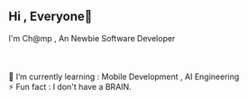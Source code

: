 ## Hi , Everyone👋

I'm Ch@mp , An Newbie Software Developer<br><br><br><br>🌱 I’m currently learning : Mobile Development , AI Engineering<br>⚡ Fun fact : I don't have a BRAIN. 
